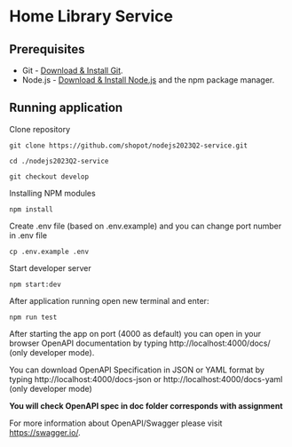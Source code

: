 # Home Library Service

## Prerequisites

- Git - [Download & Install Git](https://git-scm.com/downloads).
- Node.js - [Download & Install Node.js](https://nodejs.org/en/download/) and the npm package manager.

## Running application

Clone repository

```
git clone https://github.com/shopot/nodejs2023Q2-service.git
```

```
cd ./nodejs2023Q2-service
```

```
git checkout develop
```

Installing NPM modules

```
npm install
```

Create .env file (based on .env.example)
and you can change port number in .env file 

```
cp .env.example .env
```

Start developer server

```
npm start:dev
```

After application running open new terminal and enter:

```
npm run test
```

After starting the app on port (4000 as default) you can open
in your browser OpenAPI documentation by typing http://localhost:4000/docs/ (only developer mode).

You can download OpenAPI Specification in JSON or YAML format  by typing http://localhost:4000/docs-json
or http://localhost:4000/docs-yaml (only developer mode)

**You will check OpenAPI spec in doc folder corresponds with assignment**

For more information about OpenAPI/Swagger please visit https://swagger.io/.

